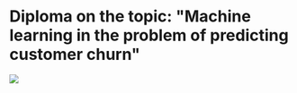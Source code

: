 # Diploma on the topic: "Machine learning in the problem of predicting customer churn" #
![](https://d2mkz4zdclmlek.cloudfront.net/images/articles/what-is-customer-churn.png)
